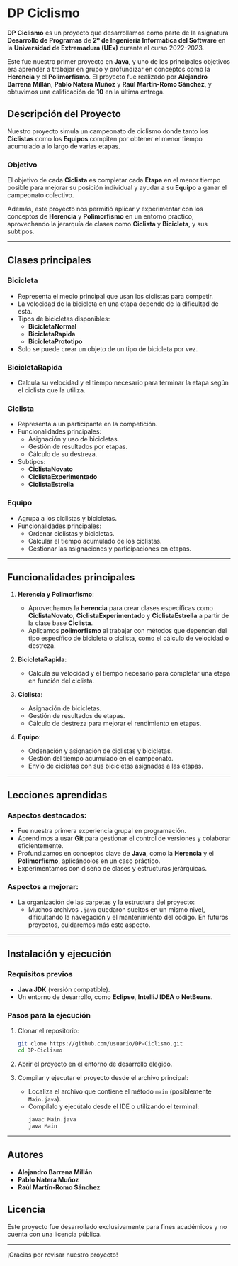# DP Ciclismo

**DP Ciclismo** es un proyecto que desarrollamos como parte de la asignatura **Desarrollo de Programas** de **2º de Ingeniería Informática del Software** en la **Universidad de Extremadura (UEx)** durante el curso 2022-2023.

Este fue nuestro primer proyecto en **Java**, y uno de los principales objetivos era aprender a trabajar en grupo y profundizar en conceptos como la **Herencia** y el **Polimorfismo**. El proyecto fue realizado por **Alejandro Barrena Millán**, **Pablo Natera Muñoz** y **Raúl Martín-Romo Sánchez**, y obtuvimos una calificación de **10** en la última entrega.

## Descripción del Proyecto

Nuestro proyecto simula un campeonato de ciclismo donde tanto los **Ciclistas** como los **Equipos** compiten por obtener el menor tiempo acumulado a lo largo de varias etapas.

### Objetivo
El objetivo de cada **Ciclista** es completar cada **Etapa** en el menor tiempo posible para mejorar su posición individual y ayudar a su **Equipo** a ganar el campeonato colectivo.

Además, este proyecto nos permitió aplicar y experimentar con los conceptos de **Herencia** y **Polimorfismo** en un entorno práctico, aprovechando la jerarquía de clases como **Ciclista** y **Bicicleta**, y sus subtipos.

---

## Clases principales

### **Bicicleta**
- Representa el medio principal que usan los ciclistas para competir.
- La velocidad de la bicicleta en una etapa depende de la dificultad de esta.
- Tipos de bicicletas disponibles:
  - **BicicletaNormal**
  - **BicicletaRapida**
  - **BicicletaPrototipo** 
- Solo se puede crear un objeto de un tipo de bicicleta por vez.

### **BicicletaRapida**
- Calcula su velocidad y el tiempo necesario para terminar la etapa según el ciclista que la utiliza.

### **Ciclista**
- Representa a un participante en la competición.
- Funcionalidades principales:
  - Asignación y uso de bicicletas.
  - Gestión de resultados por etapas.
  - Cálculo de su destreza.
- Subtipos:
  - **CiclistaNovato**
  - **CiclistaExperimentado**
  - **CiclistaEstrella**

### **Equipo**
- Agrupa a los ciclistas y bicicletas.
- Funcionalidades principales:
  - Ordenar ciclistas y bicicletas.
  - Calcular el tiempo acumulado de los ciclistas.
  - Gestionar las asignaciones y participaciones en etapas.

---

## Funcionalidades principales

1. **Herencia y Polimorfismo**:
   - Aprovechamos la **herencia** para crear clases específicas como **CiclistaNovato**, **CiclistaExperimentado** y **CiclistaEstrella** a partir de la clase base **Ciclista**.
   - Aplicamos **polimorfismo** al trabajar con métodos que dependen del tipo específico de bicicleta o ciclista, como el cálculo de velocidad o destreza.

2. **BicicletaRapida**:
   - Calcula su velocidad y el tiempo necesario para completar una etapa en función del ciclista.

3. **Ciclista**:
   - Asignación de bicicletas.
   - Gestión de resultados de etapas.
   - Cálculo de destreza para mejorar el rendimiento en etapas.

4. **Equipo**:
   - Ordenación y asignación de ciclistas y bicicletas.
   - Gestión del tiempo acumulado en el campeonato.
   - Envío de ciclistas con sus bicicletas asignadas a las etapas.

---

## Lecciones aprendidas

### Aspectos destacados:
- Fue nuestra primera experiencia grupal en programación.
- Aprendimos a usar **Git** para gestionar el control de versiones y colaborar eficientemente.
- Profundizamos en conceptos clave de **Java**, como la **Herencia** y el **Polimorfismo**, aplicándolos en un caso práctico.
- Experimentamos con diseño de clases y estructuras jerárquicas.

### Aspectos a mejorar:
- La organización de las carpetas y la estructura del proyecto:
  - Muchos archivos `.java` quedaron sueltos en un mismo nivel, dificultando la navegación y el mantenimiento del código. En futuros proyectos, cuidaremos más este aspecto.

---

## Instalación y ejecución

### Requisitos previos
- **Java JDK** (versión compatible).
- Un entorno de desarrollo, como **Eclipse**, **IntelliJ IDEA** o **NetBeans**.

### Pasos para la ejecución
1. Clonar el repositorio:
   ```bash
   git clone https://github.com/usuario/DP-Ciclismo.git
   cd DP-Ciclismo
   ```

2. Abrir el proyecto en el entorno de desarrollo elegido.

3. Compilar y ejecutar el proyecto desde el archivo principal:
   - Localiza el archivo que contiene el método `main` (posiblemente `Main.java`).
   - Compílalo y ejecútalo desde el IDE o utilizando el terminal:
     ```bash
     javac Main.java
     java Main
     ```

---

## Autores

- **Alejandro Barrena Millán**
- **Pablo Natera Muñoz**
- **Raúl Martín-Romo Sánchez**

## Licencia

Este proyecto fue desarrollado exclusivamente para fines académicos y no cuenta con una licencia pública.

---

¡Gracias por revisar nuestro proyecto!

